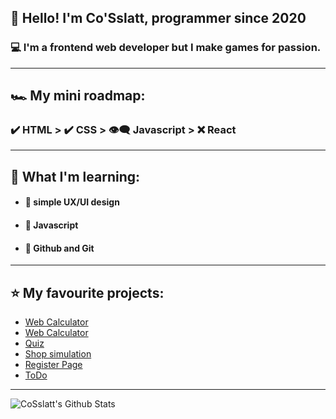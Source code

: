 ## 🤵 Hello! I'm Co'Sslatt, programmer since 2020

### 💻 I'm a frontend web developer but I make games for passion.

---

## 🏎 My mini roadmap:
### ✔️ HTML > ✔️ CSS > 👁‍🗨 Javascript > ❌ React

---

## 📒 What I'm learning:
- #### 🔰 simple UX/UI design
- #### 🔰 Javascript
- #### 🔰 Github and Git

---

## ⭐️ My favourite projects:
- <a href="https://github.com/CoSslatt/FirstPortfolio">Web Calculator</a>
- <a href="https://github.com/CoSslatt/WebCalculator">Web Calculator</a>
- <a href="https://github.com/CoSslatt/Quiz">Quiz</a>
- <a href="https://github.com/CoSslatt/Shop-simulation">Shop simulation</a>
- <a href="https://github.com/CoSslatt/RegisterPage">Register Page</a>
- <a href="https://github.com/CoSslatt/NewToDo">ToDo</a>

---

<img align="left" alt="CoSslatt's Github Stats" src="https://github-readme-stats.vercel.app/api?username=CoSslatt&theme=radical" />
